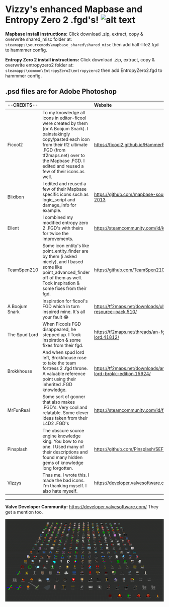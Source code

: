 # Vizzy's enhanced Mapbase and Entropy Zero 2 .fgd's! ![alt text](https://cdn.discordapp.com/emojis/860206945943158844.gif?size=32&quality=lossless) 

**Mapbase install instructions:** Click download .zip, extract, copy & overwrite shared_misc folder at:
`steamapps\sourcemods\mapbase_shared\shared_misc`
then add half-life2.fgd to hammmer config.

**Entropy Zero 2 install instructions:** Click download .zip, extract, copy & overwrite entropyzero2 folder at:
`steamapps\common\EntropyZero2\entropyzero2`
then add EntropyZero2.fgd to hammmer config.


.psd files are for Adobe Photoshop
----

| --CREDITS-- |  | Website |
|:----|------|:-------|
| Ficool2 | To my knowledge all icons in editor-ficool were created by them (or A Boojum Snark). I painstakingly copy/pasted each icon from their tf2 ultimate .FGD (from tf2maps.net) over to the Mapbase .FGD. I edited and reused a few of their icons as well.| https://ficool2.github.io/HammerPlusPlus-Website/ |
| Blixibon | I edited and reused a few of their Mapbase specific icons such as logic_script and damage_info for example. | https://github.com/mapbase-source/source-sdk-2013 |
| Ellent | I combined my modified entropy zero 2 .FGD's with theirs for twice the improvements. | https://steamcommunity.com/id/koishis_mr_hat |
| TeamSpen210 | Some icon entity's like point_entity_finder are by them (i asked nicely), and I based some like point_advanced_finder off of them as well. Took inspiration & some fixes from their fgd.| https://github.com/TeamSpen210 |
| A Boojum Snark | Inspiration for ficool's FGD which in turn inspired mine. It's all your fault 😂 | https://tf2maps.net/downloads/ultimate-mapping-resource-pack.510/ |
| The Spud Lord | When Ficools FGD disappeared, he stepped up. I Took inspiration & some fixes from their fgd. | https://tf2maps.net/threads/an-fgd-fit-for-a-lord.41812/ |
| Brokkhouse | And when spud lord left, Brokkhouse rose to take the team fortress 2 .fgd throne. A valuable reference point using their inherited .FGD knowledge. | https://tf2maps.net/downloads/an-fgd-fit-for-a-lord-brokk-edition.15924/ |
| MrFunReal | Some sort of gooner that also makes .FGD's. Very cool and relatable. Some clever ideas taken from their L4D2 .FGD's | https://steamcommunity.com/id/funreal (nsfw) |
| Pinsplash | The obscure source engine knowledge king. You bow to no one. I Used many of their descriptions and found many hidden gems of knowledge long forgotten. | https://github.com/Pinsplash/SEFGD |
| Vizzys | Thas me. I wrote this. I made the bad icons. I'm thanking myself. I also hate myself. | https://developer.valvesoftware.com/wiki/User:Vizzys |
----
**Valve Developer Community:** 
https://developer.valvesoftware.com/
They get a mention too.

![preview](preview.png)
